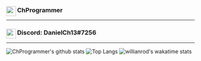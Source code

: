 ### <img align="left" width="26px" src="https://www.flaticon.com/svg/static/icons/svg/1488/1488581.svg" />ChProgrammer

---

### <img align="left" width="26px" src="https://www.net-aware.org.uk/siteassets/images-and-icons/application-icons/app-icons-discord.png?w=585&scale=down" />Discord: DanielCh13#7256

---

![ChProgrammer's github stats](https://github-readme-stats.vercel.app/api?username=ChProgrammer&count_private=true&show_icons=true&theme=dark)
![Top Langs](https://github-readme-stats.vercel.app/api/top-langs/?username=ChProgrammer&layout=compact&theme=dark)
![willianrod's wakatime stats](https://github-readme-stats.vercel.app/api/wakatime?username=ChProgrammer&layout=compact&theme=dark)
